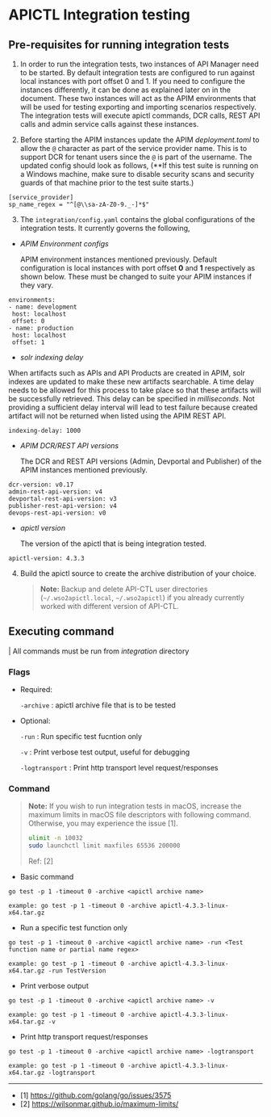 # APICTL Integration testing

## Pre-requisites for running integration tests
1. In order to run the integration tests, two instances of API Manager need to be started. By default integration tests are configured to run against local instances with port offset 0 and 1. If you need to configure the instances differently, it can be done as explained later on in the document. These two instances will act as the APIM environments that will be used for testing exporting and importing scenarios respectively. The integration tests will execute apictl commands, DCR calls, REST API calls and admin service calls against these instances.

2. Before starting the APIM instances update the APIM *deployment.toml* to allow the `@` character as part of the service provider name. This is to support DCR for tenant users since the `@` is part of the username. The updated config should look as follows,
(**If this test suite is running on a Windows machine, make sure to disable security scans and security guards of that machine prior to the test suite starts.)
```
[service_provider]
sp_name_regex = "^[@\\sa-zA-Z0-9._-]*$"
```

3. The `integration/config.yaml` contains the global configurations of the integration tests. It currently governs the following,

- *APIM Environment configs* 

  APIM environment instances mentioned previously. Default configuration is local instances with port offset **0** and **1** respectively as shown below. These must be changed to suite your APIM instances if they vary.

 ```
 environments:
- name: development
  host: localhost
  offset: 0
- name: production
  host: localhost
  offset: 1
```

- *solr indexing delay*

When artifacts such as APIs and API Products are created in APIM, solr indexes are updated to make these new artifacts searchable. A time delay needs to be allowed for this process to take place so that these artifacts will be successfully retrieved. This delay can be specified in _milliseconds_. Not providing a sufficient delay interval will lead to test failure because created artifact will not be returned when listed using the APIM REST API.

```
indexing-delay: 1000   
```


- *APIM DCR/REST API versions*

   The DCR and REST API versions (Admin, Devportal and Publisher) of the APIM instances mentioned previously.

```
dcr-version: v0.17
admin-rest-api-version: v4
devportal-rest-api-version: v3
publisher-rest-api-version: v4
devops-rest-api-version: v0
```

- *apictl version*

   The version of the apictl that is being integration tested.

```
apictl-version: 4.3.3
```   


4. Build the apictl source to create the archive distribution of your choice.
   > **Note:** Backup and delete API-CTL user directories (`~/.wso2apictl.local`, `~/.wso2apictl`)
   > if you already currently worked with different version of API-CTL.

## Executing command

| All commands must be run from *integration* directory

### Flags ###

- Required:

   `-archive` :  apictl archive file that is to be tested

- Optional:

   `-run` : Run specific test fucntion only

   `-v` : Print verbose test output, useful for debugging

   `-logtransport` : Print http transport level request/responses



### Command ###

> **Note:** If you wish to run integration tests in macOS, increase the maximum limits in macOS file descriptors with following command.
> Otherwise, you may experience the issue [1].
> ```sh
> ulimit -n 10032
> sudo launchctl limit maxfiles 65536 200000
> ```
> Ref: [2]

- Basic command

```
go test -p 1 -timeout 0 -archive <apictl archive name>

example: go test -p 1 -timeout 0 -archive apictl-4.3.3-linux-x64.tar.gz

```

- Run a specific test function only

```
go test -p 1 -timeout 0 -archive <apictl archive name> -run <Test function name or partial name regex>

example: go test -p 1 -timeout 0 -archive apictl-4.3.3-linux-x64.tar.gz -run TestVersion
```

- Print verbose output

```
go test -p 1 -timeout 0 -archive <apictl archive name> -v

example: go test -p 1 -timeout 0 -archive apictl-4.3.3-linux-x64.tar.gz -v
```

- Print http transport request/responses

```
go test -p 1 -timeout 0 -archive <apictl archive name> -logtransport

example: go test -p 1 -timeout 0 -archive apictl-4.3.3-linux-x64.tar.gz -logtransport
```

---
- [1] https://github.com/golang/go/issues/3575
- [2] https://wilsonmar.github.io/maximum-limits/

